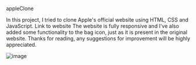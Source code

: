 appleClone

In this project, I tried to clone Apple's official website using HTML, CSS and JavaScript. Link to website
The website is fully responsive and I've also added some functionality to the bag icon, just as it is present in the original website.
Thanks for reading, any suggestions for improvement will be highly appreciated.

![image](https://github.com/user-attachments/assets/677e3f87-46b6-4cc3-9b7a-8d0a1483bc84)

